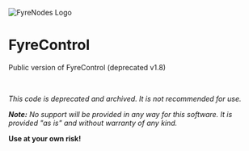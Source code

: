 ![FyreNodes Logo](https://fyrenodes.s3.amazonaws.com/assets/logo/icon-transparent.png)
# FyreControl
Public version of FyreControl (deprecated v1.8)

<br/>

*This code is deprecated and archived. It is not recommended for use.*

***Note:*** *No support will be provided in any way for this software. It is provided "as is" and without warranty of any kind.*

**Use at your own risk!**
